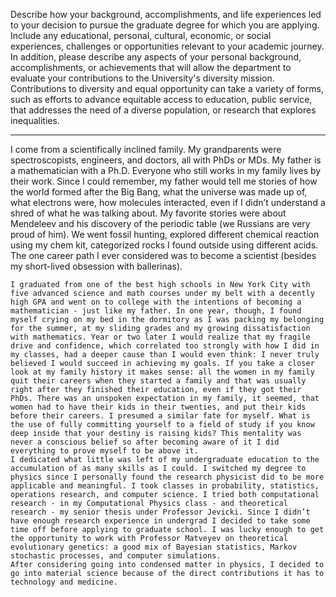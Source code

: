 Describe how your background, accomplishments, and life experiences led to your decision to pursue the graduate degree for which you are applying. Include any educational, personal, cultural, economic, or social experiences, challenges or opportunities relevant to your academic journey. In addition, please describe any aspects of your personal background, accomplishments, or achievements that will allow the department to evaluate your contributions to the University's diversity mission. Contributions to diversity and equal opportunity can take a variety of forms, such as efforts to advance equitable access to education, public service, that addresses the need of a diverse population, or research that explores inequalities.

---

I come from a scientifically inclined family. My grandparents were spectroscopists, engineers, and doctors, all with PhDs or MDs. My father is a mathematician with a Ph.D. Everyone who still works in my family lives by their work. Since I could remember, my father would tell me stories of how the world formed after the Big Bang, what the universe was made up of, what electrons were, how molecules interacted, even if I didn’t understand a shred of what he was talking about. My favorite stories were about Mendeleev and his discovery of the periodic table (we Russians are very proud of him).  We went fossil hunting, explored different chemical reaction using my chem kit, categorized rocks I found outside using different acids. The one career path I ever considered was to become a scientist (besides my short-lived obsession with ballerinas). 

	I graduated from one of the best high schools in New York City with five advanced science and math courses under my belt with a decently high GPA and went on to college with the intentions of becoming a mathematician - just like my father. In one year, though, I found myself crying on my bed in the dormitory as I was packing my belonging for the summer, at my sliding grades and my growing dissatisfaction with mathematics. Year or two later I would realize that my fragile drive and confidence, which correlated too strongly with how I did in my classes, had a deeper cause than I would even think: I never truly believed I would succeed in achieving my goals. If you take a closer look at my family history it makes sense: all the women in my family quit their careers when they started a family and that was usually right after they finished their education, even if they got their PhDs. There was an unspoken expectation in my family, it seemed, that women had to have their kids in their twenties, and put their kids before their careers. I presumed a similar fate for myself. What is the use of fully committing yourself to a field of study if you know deep inside that your destiny is raising kids? This mentality was never a conscious belief so after becoming aware of it I did everything to prove myself to be above it.
	I dedicated what little was left of my undergraduate education to the accumulation of as many skills as I could. I switched my degree to physics since I personally found the research physicist did to be more applicable and meaningful. I took classes in probability, statistics, operations research, and computer science. I tried both computational research - in my Computational Physics class - and theoretical research - my senior thesis under Professor Jevicki. Since I didn’t have enough research experience in undergrad I decided to take some time off before applying to graduate school. I was lucky enough to get the opportunity to work with Professor Matveyev on theoretical evolutionary genetics: a good mix of Bayesian statistics, Markov stochastic processes, and computer simulations. 
	After considering going into condensed matter in physics, I decided to go into material science because of the direct contributions it has to technology and medicine. 
